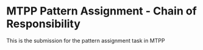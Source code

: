 # MTPP Pattern Assignment - Chain of Responsibility

This is the submission for the pattern assignment task in MTPP